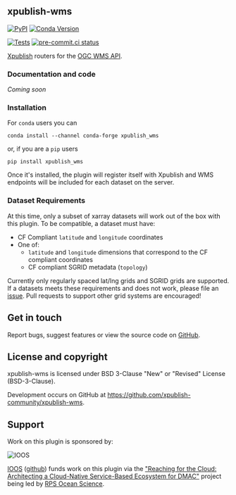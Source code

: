 ## xpublish-wms

[![PyPI](https://img.shields.io/pypi/v/xpublish-wms)](https://pypi.org/project/xpublish-wms/)
[![Conda Version](https://img.shields.io/conda/vn/conda-forge/xpublish-wms.svg)](https://anaconda.org/conda-forge/xpublish-wms)

[![Tests](https://github.com/xpublish-community/xpublish-wms/actions/workflows/tests.yml/badge.svg)](https://github.com/xpublish-community/xpublish-wms/actions/workflows/tests.yml)
[![pre-commit.ci status](https://results.pre-commit.ci/badge/github/xpublish-community/xpublish-wms/main.svg)](https://results.pre-commit.ci/latest/github/xpublish-community/xpublish-wms/main)

[Xpublish](https://xpublish.readthedocs.io/en/latest/) routers for the [OGC WMS API](https://www.ogc.org/standards/wms).

### Documentation and code

*Coming soon*

### Installation

For `conda` users you can

```shell
conda install --channel conda-forge xpublish_wms
```

or, if you are a `pip` users

```shell
pip install xpublish_wms
```

Once it's installed, the plugin will register itself with Xpublish and WMS endpoints will be included for each dataset on the server.

### Dataset Requirements

At this time, only a subset of xarray datasets will work out of the box with this plugin. To be compatible, a dataset must have:

- CF Compliant `latitude` and `longitude` coordinates
- One of:
    - `latitude` and `longitude` dimensions that correspond to the CF compliant coordinates
    - CF compliant SGRID metadata (`topology`)

Currently only regularly spaced lat/lng grids and SGRID grids are supported. If a datasets meets these requirements and does not work, please file an [issue](https://github.com/xpublish-community/xpublish-wms/issues). Pull requests to support other grid systems are encouraged!

## Get in touch

Report bugs, suggest features or view the source code on [GitHub](https://github.com/xpublish-community/xpublish-wms/issues).

## License and copyright

xpublish-wms is licensed under BSD 3-Clause "New" or "Revised" License (BSD-3-Clause).

Development occurs on GitHub at <https://github.com/xpublish-community/xpublish-wms>.

## Support

Work on this plugin is sponsored by:

![IOOS](https://cdn.ioos.noaa.gov/media/2017/12/IOOS_logo.png)

[IOOS](https://ioos.noaa.gov/) ([github](https://github.com/ioos)) funds work on this plugin via the ["Reaching for the Cloud: Architecting a Cloud-Native Service-Based Ecosystem for DMAC"](https://github.com/asascience-open/nextgen-dmac) project being led by [RPS Ocean Science](https://www.rpsgroup.com/).
